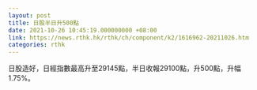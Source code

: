 ```yaml
---
layout: post
title: 日股半日升500點
date: 2021-10-26 10:45:19.000000000 +08:00
link: https://news.rthk.hk/rthk/ch/component/k2/1616962-20211026.htm
categories: rthk
---
```


日股造好，日經指數最高升至29145點，半日收報29100點，升500點，升幅1.75%。
